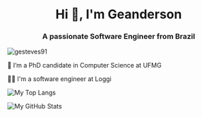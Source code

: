 <h1 align="center">Hi 👋, I'm Geanderson</h1>
<h3 align="center">A passionate Software Engineer from Brazil</h3>

<p align="left"> <img src="https://komarev.com/ghpvc/?username=gesteves91" alt="gesteves91" /> </p>

🔭 I’m a PhD candidate in Computer Science at UFMG

👨‍💻 I'm a software engineer at Loggi

<!-- 👨‍💻 All of my projects are available [here](https://github.com/gesteves91?tab=repositories&type=source) -->

<!-- - 📫 How to reach me **geanderson@dcc.ufmg.br** -->

![My Top Langs](https://github-readme-stats.vercel.app/api/top-langs/?username=gesteves91&hide=jupyter%20notebook&layout=compact&theme=dracula&langs_count=4)

![My GitHub Stats](https://github-readme-stats.vercel.app/api?username=gesteves91&show_icons=true&theme=dracula&count_private=true)

<!-- ![My WakaTime Stats](https://github-readme-stats.vercel.app/api/wakatime?username=niederman&theme=dracula) -->

<!-- <p align="left"> <img src="https://raw.githubusercontent.com/devicons/devicon/master/icons/python/python-original.svg" alt="python" width="40" height="40"/> <img src="https://raw.githubusercontent.com/devicons/devicon/master/icons/linux/linux-original.svg" alt="linux" width="40" height="40"/><img src="https://raw.githubusercontent.com/devicons/devicon/master/icons/bash/bash-original.svg" alt="bash" width="40" height="40"/> <img src="https://raw.githubusercontent.com/devicons/devicon/master/icons/latex/latex-original.svg" alt="latex" width="40" height="40"/> <img src="https://raw.githubusercontent.com/devicons/devicon/master/icons/github/github-original-wordmark.svg" alt="git" width="40" height="40"/> <img src="https://raw.githubusercontent.com/devicons/devicon/master/icons/java/java-original.svg" alt="java" width="40" height="40"/> <img src="https://raw.githubusercontent.com/devicons/devicon/master/icons/javascript/javascript-original.svg" alt="javascript" width="35" height="40"/> <img src="https://raw.githubusercontent.com/devicons/devicon/master/icons/docker/docker-original-wordmark.svg" alt="docker" width="40" height="40"/> <img src="https://raw.githubusercontent.com/devicons/devicon/master/icons/mongodb/mongodb-original-wordmark.svg" alt="mongodb" width="40" height="40"/> <img src="https://raw.githubusercontent.com/devicons/devicon/master/icons/mysql/mysql-original.svg" alt="mysql" width="40" height="40"/> </p> -->
